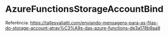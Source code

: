 # AzureFunctionsStorageAccountBind  
Referência: https://tallesvaliatti.com/enviando-mensagens-para-as-filas-do-storage-account-atrav%C3%A9s-das-azure-functions-de3a178b9aa9
